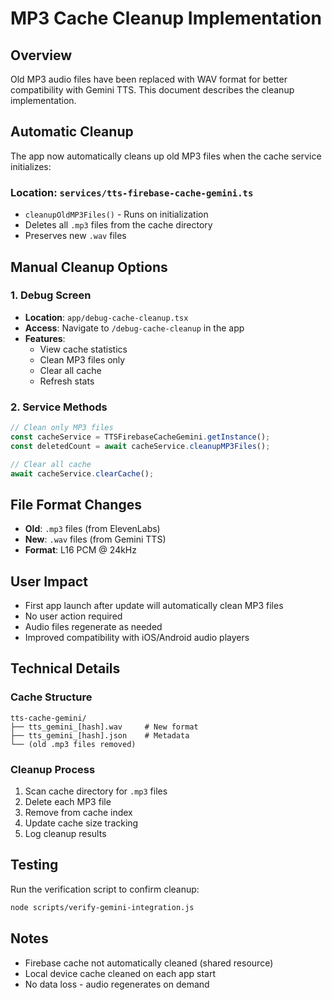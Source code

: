 # MP3 Cache Cleanup Implementation

## Overview
Old MP3 audio files have been replaced with WAV format for better compatibility with Gemini TTS. This document describes the cleanup implementation.

## Automatic Cleanup
The app now automatically cleans up old MP3 files when the cache service initializes:

### Location: `services/tts-firebase-cache-gemini.ts`
- `cleanupOldMP3Files()` - Runs on initialization
- Deletes all `.mp3` files from the cache directory
- Preserves new `.wav` files

## Manual Cleanup Options

### 1. Debug Screen
- **Location**: `app/debug-cache-cleanup.tsx`
- **Access**: Navigate to `/debug-cache-cleanup` in the app
- **Features**:
  - View cache statistics
  - Clean MP3 files only
  - Clear all cache
  - Refresh stats

### 2. Service Methods
```typescript
// Clean only MP3 files
const cacheService = TTSFirebaseCacheGemini.getInstance();
const deletedCount = await cacheService.cleanupMP3Files();

// Clear all cache
await cacheService.clearCache();
```

## File Format Changes
- **Old**: `.mp3` files (from ElevenLabs)
- **New**: `.wav` files (from Gemini TTS)
- **Format**: L16 PCM @ 24kHz

## User Impact
- First app launch after update will automatically clean MP3 files
- No user action required
- Audio files regenerate as needed
- Improved compatibility with iOS/Android audio players

## Technical Details

### Cache Structure
```
tts-cache-gemini/
├── tts_gemini_[hash].wav     # New format
├── tts_gemini_[hash].json    # Metadata
└── (old .mp3 files removed)
```

### Cleanup Process
1. Scan cache directory for `.mp3` files
2. Delete each MP3 file
3. Remove from cache index
4. Update cache size tracking
5. Log cleanup results

## Testing
Run the verification script to confirm cleanup:
```bash
node scripts/verify-gemini-integration.js
```

## Notes
- Firebase cache not automatically cleaned (shared resource)
- Local device cache cleaned on each app start
- No data loss - audio regenerates on demand